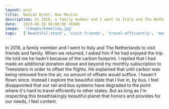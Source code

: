 ```yaml
---
layout: post
title:  Nodiah Brent, New Mexico
description: In 2018, a family member and I went to Italy and The Netherlands to visit friends and family. When we returned, I asked him if he had enjoyed the trip...
date:   2023-08-30 00:00:00 +0300
image:  '/images/kneeling.jpg'
tags:   ['beautiful-state', 'visit-friends', 'travel-efficiently', 'monthly-subscription', 'flown-since', 'feel-disappointed', 'feel-content', 'additional-donation']
---
```

In 2018, a family member and I went to Italy and The Netherlands to visit friends and family. When we returned, I asked him if he had enjoyed the trip. He told me he hadn't because of the carbon footprint. I replied that I had made an additional donation above and beyond my monthly subscription to Treesisters in order to offset the flights. He explained that until carbon was being removed from the air, no amount of offsets would suffice. I haven't flown since. Instead I explore the beautiful state that I live in, by bus. I feel disappointed that our rail and bus systems have degraded to the point where it's hard to travel efficiently to other states. But as long as I'm respecting this breathtakingly beautiful planet that honors and provides for our needs, I feel content.

